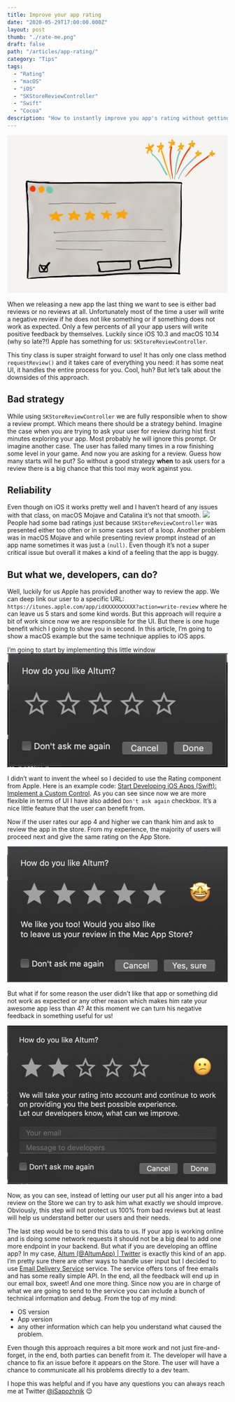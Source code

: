 ```yaml
---
title: Improve your app rating
date: "2020-05-29T17:00:00.000Z"
layout: post
thumb: "./rate-me.png"
draft: false
path: "/articles/app-rating/"
category: "Tips"
tags:
  - "Rating"
  - "macOS"
  - "iOS"
  - "SKStoreReviewController"
  - "Swift"
  - "Cocoa"
description: "How to instantly improve you app's rating without getting one stars ✨"
---
```


![](app-rating.png)

When we releasing a new app the last thing we want to see is either bad reviews or no reviews at all. Unfortunately most of the time a user will write a negative review if he does not like something or if something does not work as expected. Only a few percents of all your app users will write positive feedback by themselves. Luckily since iOS 10.3 and macOS 10.14 (why so late?!) Apple has something for us:  `SKStoreReviewController`.

This tiny class is super straight forward to use! It has only one class method `requestReview()` and it takes care of everything you need: it has some neat UI, it handles the entire process for you. Cool, huh? But let’s talk about the downsides of this approach.

## Bad strategy 
While using `SKStoreReviewController` we are fully responsible when to show a review prompt. Which means there should be a strategy behind. Imagine the case when you are trying to ask your user for review during hist first minutes exploring your app. Most probably he will ignore this prompt. Or imagine another case. The user has failed many times in a row finishing some level in your game. And now you are asking for a review. Guess how many starts will he put? So without a good strategy **when** to ask users for a review there is a big chance that this tool may work against you.

## Reliability 
Even though on iOS it works pretty well and I haven’t heard of any issues with that class, on macOS Mojave and Catalina it’s not that smooth.
![](https://pbs.twimg.com/media/EYtJ8GoWsAAeP3H?format=jpg&name=small)
People had some bad ratings just because `SKStoreReviewController`  was presented either too often or in some cases sort of a loop. Another problem was in macOS Mojave and while presenting review prompt instead of an app name sometimes it was just a `(null)`. Even though it’s not a super critical issue but overall it makes a kind of a feeling that the app is buggy.

## But what we, developers, can do?
Well, luckily for us Apple has provided another way to review the app. We can deep link our user to a specific URL: `https://itunes.apple.com/app/idXXXXXXXXXX?action=write-review` where he can leave us 5 stars and some kind words.  But this approach will require a bit of work since now we are responsible for the UI. But there is one huge benefit which I going to show you in second. In this article, I’m going to show a macOS example but the same technique applies to iOS apps.

I’m going to start by implementing this little window
![](1.png)

I didn’t want to invent the wheel so I decided to use the Rating component from Apple. Here is an example code: [Start Developing iOS Apps (Swift): Implement a Custom Control](https://developer.apple.com/library/archive/referencelibrary/GettingStarted/DevelopiOSAppsSwift/ImplementingACustomControl.html). As you can see since now we are more flexible in terms of UI I have also added `Don't ask again` checkbox. It’s a nice little feature that the user can benefit from. 

Now if the user rates our app 4 and higher we can thank him and ask to review the app in the store. From my experience, the majority of users will proceed next and give the same rating on the App Store. 

![](2.png)

But what if for some reason the user didn’t like that app or something did not work as expected or any other reason which makes him rate your awesome app less than 4? At this moment we can turn his negative feedback in something useful for us!

![](3.png)

Now, as you can see, instead of letting our user put all his anger into a bad review on the Store we can try to ask him what exactly we should improve. Obviously, this step will not protect us 100% from bad reviews but at least will help us understand better our users and their needs. 

The last step would be to send this data to us. If your app is working online and is doing some network requests it should not be a big deal to add one more endpoint in your backend. But what if you are developing an offline app? In my case,  [Altum (@AltumApp) | Twitter](https://twitter.com/AltumApp?s=20) is exactly this kind of an app. I’m pretty sure there are other ways to handle user input but I decided to use [Email Delivery Service](https://sendgrid.com) service. The service offers tons of free emails and has some really simple API. In the end, all the feedback will end up in our email box, sweet! And one more thing. Since now you are in charge of what we are going to send to the service you can include a bunch of technical information and debug. From the top of my mind:

- OS version
- App version
- any other information which can help you understand what caused the problem.

Even though this approach requires a bit more work and not just fire-and-forget, in the end, both parties can benefit from it. The developer will have a chance to fix an issue before it appears on the Store. The user will have a chance to communicate all his problems directly to a dev team.

I hope this was helpful and if you have any questions you can always reach me at Twitter [@iSapozhnik](https://twitter.com/iSapozhnik) 😉
